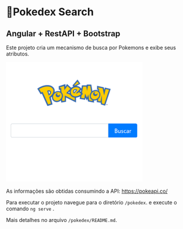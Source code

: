 # 🔎Pokedex Search 
## Angular + RestAPI + Bootstrap

Este projeto cria um mecanismo de busca por Pokemons e exibe seus atributos.

<img src="print-1.png" alt="print" style="zoom:50%;" />

As informações são obtidas consumindo a API: https://pokeapi.co/

Para executar o projeto navegue para o diretório `/pokedex`.  e execute o comando `ng serve` .

Mais detalhes no arquivo `/pokedex/README.md`.